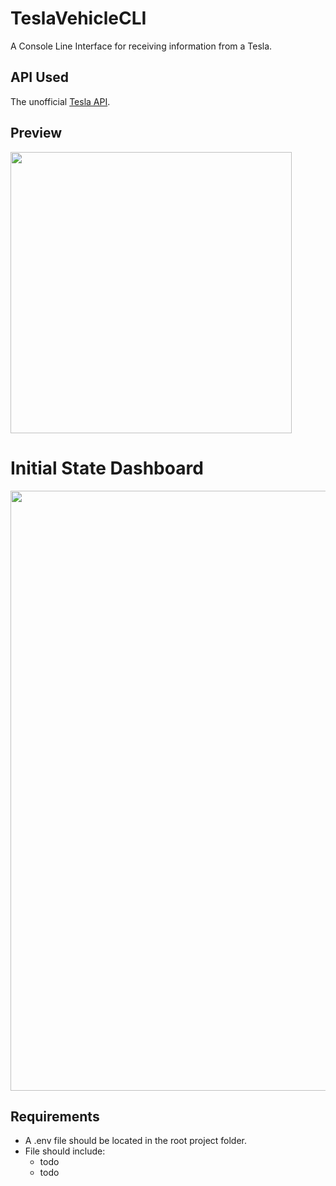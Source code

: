 # TeslaVehicleCLI

A Console Line Interface for receiving information from a Tesla.

## API Used
The unofficial [Tesla API](https://tesla-api.timdorr.com/).

## Preview
<img src="https://github.com/rossman729/TeslaVehicleCLI/blob/master/screenshot_menu.png"
width="450">

# Initial State Dashboard
<img src="https://github.com/rossman729/TeslaVehicleCLI/blob/master/resources/images/TeslaDashboard.png" width="960">

## Requirements
* A .env file should be located in the root project folder.
* File should include:
  * todo
  * todo
